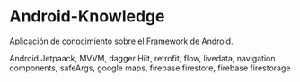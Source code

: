 # Android-Knowledge
Aplicación de conocimiento sobre el Framework de Android.

Android Jetpaack, MVVM, dagger Hilt, retrofit, flow, livedata, navigation components, safeArgs, google maps, firebase firestore, firebase firestorage

